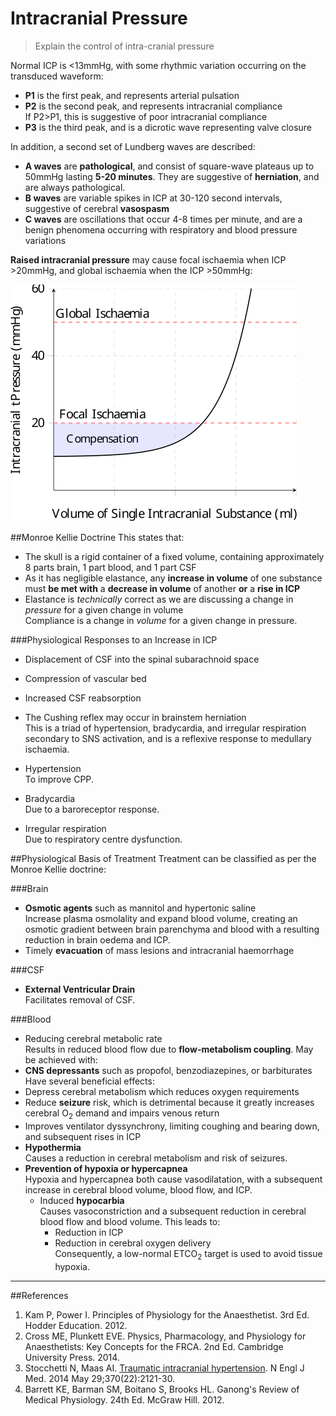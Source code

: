 # Intracranial Pressure
> Explain the control of intra-cranial pressure

Normal ICP is <13mmHg, with some rhythmic variation occurring on the transduced waveform:
* **P1** is the first peak, and represents arterial pulsation
* **P2** is the second peak, and represents intracranial compliance  
If P2>P1, this is suggestive of poor intracranial compliance
* **P3** is the third peak, and is a dicrotic wave representing valve closure

In addition, a second set of Lundberg waves are described:
* **A waves** are **pathological**, and consist of square-wave plateaus up to 50mmHg lasting **5-20 minutes**. They are suggestive of **herniation**, and are always pathological.
* **B waves** are variable spikes in ICP at 30-120 second intervals, suggestive of cerebral **vasospasm**
* **C waves** are oscillations that occur 4-8 times per minute, and are a benign phenomena occurring with respiratory and blood pressure variations

**Raised intracranial pressure** may cause focal ischaemia when ICP >20mmHg, and global ischaemia when the ICP >50mmHg:

<img src="resources\monroe-kellie.svg">


##Monroe Kellie Doctrine
This states that:
* The skull is a rigid container of a fixed volume, containing approximately 8 parts brain, 1 part blood, and 1 part CSF
* As it has negligible elastance, any **increase in volume** of one substance must **be met with** a **decrease in volume** of another **or** a **rise in ICP**
 * Elastance is *technically* correct as we are discussing a change in *pressure* for a given change in volume  
 Compliance is a change in *volume* for a given change in pressure.


###Physiological Responses to an Increase in ICP
* Displacement of CSF into the spinal subarachnoid space
* Compression of vascular bed
* Increased CSF reabsorption


* The Cushing reflex may occur in brainstem herniation  
This is a triad of hypertension, bradycardia, and irregular respiration secondary to SNS activation, and is a reflexive response to medullary ischaemia.
 * Hypertension  
 To improve CPP.
 * Bradycardia  
 Due to a baroreceptor response.
 * Irregular respiration  
 Due to respiratory centre dysfunction.



##Physiological Basis of Treatment
Treatment can be classified as per the Monroe Kellie doctrine:

###Brain
* **Osmotic agents** such as mannitol and hypertonic saline  
Increase plasma osmolality and expand blood volume, creating an osmotic gradient between brain parenchyma and blood with a resulting reduction in brain oedema and ICP.
* Timely **evacuation** of mass lesions and intracranial haemorrhage

###CSF
* **External Ventricular Drain**  
Facilitates removal of CSF.

###Blood
* Reducing cerebral metabolic rate  
Results in reduced blood flow due to **flow-metabolism coupling**. May be achieved with:
 * **CNS depressants** such as propofol, benzodiazepines, or barbiturates  
 Have several beneficial effects:
  * Depress cerebral metabolism which reduces oxygen requirements
  * Reduce **seizure** risk, which is detrimental because it greatly increases cerebral O<sub>2</sub> demand and impairs venous return
  * Improves ventilator dyssynchrony, limiting coughing and bearing down, and subsequent rises in ICP
 * **Hypothermia**  
 Causes a reduction in cerebral metabolism and risk of seizures.
 * **Prevention of hypoxia or hypercapnea**  
  Hypoxia and hypercapnea both cause vasodilatation, with a subsequent increase in cerebral blood volume, blood flow, and ICP.
   * Induced **hypocarbia**  
   Causes vasoconstriction and a subsequent reduction in cerebral blood flow and blood volume. This leads to:
     * Reduction in ICP
     * Reduction in cerebral oxygen delivery  
    Consequently, a low-normal ETCO<sub>2</sub> target is used to avoid tissue hypoxia.


---
##References
1. Kam P, Power I. Principles of Physiology for the Anaesthetist. 3rd Ed. Hodder Education. 2012.
2. Cross ME, Plunkett EVE. Physics, Pharmacology, and Physiology for Anaesthetists: Key Concepts for the FRCA. 2nd Ed. Cambridge University Press. 2014.
3. Stocchetti N, Maas AI. [Traumatic intracranial hypertension](http://www.nejm.org/doi/full/10.1056/NEJMra1208708). N Engl J Med. 2014
May 29;370(22):2121-30. 
4. Barrett KE, Barman SM, Boitano S, Brooks HL. Ganong's Review of Medical Physiology. 24th Ed. McGraw Hill. 2012.
